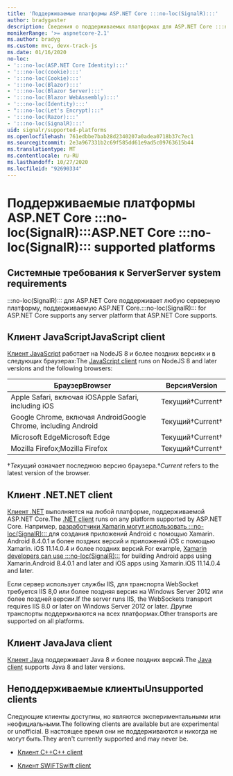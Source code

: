 ```yaml
---
title: 'Поддерживаемые платформы ASP.NET Core :::no-loc(SignalR):::'
author: bradygaster
description: Сведения о поддерживаемых платформах для ASP.NET Core :::no-loc(SignalR):::.
monikerRange: '>= aspnetcore-2.1'
ms.author: bradyg
ms.custom: mvc, devx-track-js
ms.date: 01/16/2020
no-loc:
- ':::no-loc(ASP.NET Core Identity):::'
- ':::no-loc(cookie):::'
- ':::no-loc(Cookie):::'
- ':::no-loc(Blazor):::'
- ':::no-loc(Blazor Server):::'
- ':::no-loc(Blazor WebAssembly):::'
- ':::no-loc(Identity):::'
- ":::no-loc(Let's Encrypt):::"
- ':::no-loc(Razor):::'
- ':::no-loc(SignalR):::'
uid: signalr/supported-platforms
ms.openlocfilehash: 761edbbe7bab28d2340207a0adea0718b37c7ec1
ms.sourcegitcommit: 2e3a967331b2c69f585dd61e9ad5c09763615b44
ms.translationtype: MT
ms.contentlocale: ru-RU
ms.lasthandoff: 10/27/2020
ms.locfileid: "92690334"
---
```

# <a name="aspnet-core-no-locsignalr-supported-platforms"></a><span data-ttu-id="66ddf-103">Поддерживаемые платформы ASP.NET Core :::no-loc(SignalR):::</span><span class="sxs-lookup"><span data-stu-id="66ddf-103">ASP.NET Core :::no-loc(SignalR)::: supported platforms</span></span>

## <a name="server-system-requirements"></a><span data-ttu-id="66ddf-104">Системные требования к  Server</span><span class="sxs-lookup"><span data-stu-id="66ddf-104">Server system requirements</span></span>

<span data-ttu-id="66ddf-105">:::no-loc(SignalR)::: для ASP.NET Core поддерживает любую серверную платформу, поддерживаемую ASP.NET Core.</span><span class="sxs-lookup"><span data-stu-id="66ddf-105">:::no-loc(SignalR)::: for ASP.NET Core supports any server platform that ASP.NET Core supports.</span></span>

## <a name="javascript-client"></a><span data-ttu-id="66ddf-106">Клиент JavaScript</span><span class="sxs-lookup"><span data-stu-id="66ddf-106">JavaScript client</span></span>

<span data-ttu-id="66ddf-107">[Клиент JavaScript](xref:signalr/javascript-client) работает на NodeJS 8 и более поздних версиях и в следующих браузерах:</span><span class="sxs-lookup"><span data-stu-id="66ddf-107">The [JavaScript client](xref:signalr/javascript-client) runs on NodeJS 8 and later versions and the following browsers:</span></span>

| <span data-ttu-id="66ddf-108">Браузер</span><span class="sxs-lookup"><span data-stu-id="66ddf-108">Browser</span></span>                          | <span data-ttu-id="66ddf-109">Версия</span><span class="sxs-lookup"><span data-stu-id="66ddf-109">Version</span></span>         |
| -------------------------------- | --------------- |
| <span data-ttu-id="66ddf-110">Apple Safari, включая iOS</span><span class="sxs-lookup"><span data-stu-id="66ddf-110">Apple Safari, including iOS</span></span>      | <span data-ttu-id="66ddf-111">Текущий&dagger;</span><span class="sxs-lookup"><span data-stu-id="66ddf-111">Current&dagger;</span></span> |
| <span data-ttu-id="66ddf-112">Google Chrome, включая Android</span><span class="sxs-lookup"><span data-stu-id="66ddf-112">Google Chrome, including Android</span></span> | <span data-ttu-id="66ddf-113">Текущий&dagger;</span><span class="sxs-lookup"><span data-stu-id="66ddf-113">Current&dagger;</span></span> |
| <span data-ttu-id="66ddf-114">Microsoft Edge</span><span class="sxs-lookup"><span data-stu-id="66ddf-114">Microsoft Edge</span></span>                   | <span data-ttu-id="66ddf-115">Текущий&dagger;</span><span class="sxs-lookup"><span data-stu-id="66ddf-115">Current&dagger;</span></span> |
| <span data-ttu-id="66ddf-116">Mozilla Firefox;</span><span class="sxs-lookup"><span data-stu-id="66ddf-116">Mozilla Firefox</span></span>                  | <span data-ttu-id="66ddf-117">Текущий&dagger;</span><span class="sxs-lookup"><span data-stu-id="66ddf-117">Current&dagger;</span></span> |

<span data-ttu-id="66ddf-118">&dagger;*Текущий* означает последнюю версию браузера.</span><span class="sxs-lookup"><span data-stu-id="66ddf-118">&dagger;*Current* refers to the latest version of the browser.</span></span>

## <a name="net-client"></a><span data-ttu-id="66ddf-119">Клиент .NET</span><span class="sxs-lookup"><span data-stu-id="66ddf-119">.NET client</span></span>

<span data-ttu-id="66ddf-120">[Клиент .NET](xref:signalr/dotnet-client) выполняется на любой платформе, поддерживаемой ASP.NET Core.</span><span class="sxs-lookup"><span data-stu-id="66ddf-120">The [.NET client](xref:signalr/dotnet-client) runs on any platform supported by ASP.NET Core.</span></span> <span data-ttu-id="66ddf-121">Например, [разработчики Xamarin могут использовать :::no-loc(SignalR)::: ](https://github.com/aspnet/Announcements/issues/305) для создания приложений Android с помощью Xamarin. Android 8.4.0.1 и более поздних версий и приложений iOS с помощью Xamarin. iOS 11.14.0.4 и более поздних версий.</span><span class="sxs-lookup"><span data-stu-id="66ddf-121">For example, [Xamarin developers can use :::no-loc(SignalR):::](https://github.com/aspnet/Announcements/issues/305) for building Android apps using Xamarin.Android 8.4.0.1 and later and iOS apps using Xamarin.iOS 11.14.0.4 and later.</span></span>

<span data-ttu-id="66ddf-122">Если сервер использует службы IIS, для транспорта WebSocket требуется IIS 8,0 или более поздняя версия на Windows Server 2012 или более поздней версии.</span><span class="sxs-lookup"><span data-stu-id="66ddf-122">If the server runs IIS, the WebSockets transport requires IIS 8.0 or later on Windows Server 2012 or later.</span></span> <span data-ttu-id="66ddf-123">Другие транспорты поддерживаются на всех платформах.</span><span class="sxs-lookup"><span data-stu-id="66ddf-123">Other transports are supported on all platforms.</span></span>

## <a name="java-client"></a><span data-ttu-id="66ddf-124">Клиент Java</span><span class="sxs-lookup"><span data-stu-id="66ddf-124">Java client</span></span>

<span data-ttu-id="66ddf-125">[Клиент Java](xref:signalr/java-client) поддерживает Java 8 и более поздних версий.</span><span class="sxs-lookup"><span data-stu-id="66ddf-125">The [Java client](xref:signalr/java-client) supports Java 8 and later versions.</span></span>

## <a name="unsupported-clients"></a><span data-ttu-id="66ddf-126">Неподдерживаемые клиенты</span><span class="sxs-lookup"><span data-stu-id="66ddf-126">Unsupported clients</span></span>

<span data-ttu-id="66ddf-127">Следующие клиенты доступны, но являются экспериментальными или неофициальными.</span><span class="sxs-lookup"><span data-stu-id="66ddf-127">The following clients are available but are experimental or unofficial.</span></span> <span data-ttu-id="66ddf-128">В настоящее время они не поддерживаются и никогда не могут быть.</span><span class="sxs-lookup"><span data-stu-id="66ddf-128">They aren't currently supported and may never be.</span></span>

* <span data-ttu-id="66ddf-129">[Клиент C++](https://github.com/aspnet/:::no-loc(SignalR):::-Client-Cpp)</span><span class="sxs-lookup"><span data-stu-id="66ddf-129">[C++ client](https://github.com/aspnet/:::no-loc(SignalR):::-Client-Cpp)</span></span>

* <span data-ttu-id="66ddf-130">[Клиент SWIFT](https://github.com/moozzyk/:::no-loc(SignalR):::-Client-Swift)</span><span class="sxs-lookup"><span data-stu-id="66ddf-130">[Swift client](https://github.com/moozzyk/:::no-loc(SignalR):::-Client-Swift)</span></span>
